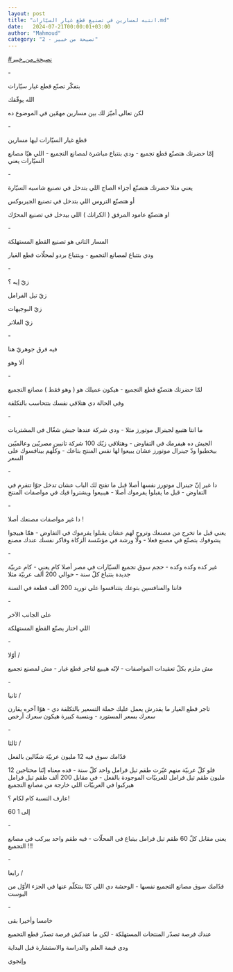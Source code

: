 ```yaml
---
layout: post
title: "انتبه لمسارين في تصنيع قطع غيار السيّارات.md"
date:   2024-07-21T00:00:01+03:00
author: "Mahmoud"
category: "2 - نصيحة من خبير"
---
```

[<u>\#نصيحة_من_خبير</u>](https://www.facebook.com/hashtag/%D9%86%D8%B5%D9%8A%D8%AD%D8%A9_%D9%85%D9%86_%D8%AE%D8%A8%D9%8A%D8%B1?__eep__=6&__cft__%5b0%5d=AZUxoGJz4MkiOrWNGmLXHfaSzrdF6L5GBchNC-5uH4ZIYkWdoNSugMsTM9UK6Fzpybh1GB63iXuN7C1nuDkq9a3l1ZctM3U78d29ip6t2SzpsHA-RUi35Huli-tzFmK4-gv8ghTEgNQAQsiG35j-DXNTZJFvB6I17YNyKk3SBt6vstKiOclBCNkUyWcx7X_PIso&__tn__=*NK-R)

\-

بتفكّر تصنّع قطع غيار سيّارات

الله يوفّقك

لكن تعالى أميّز لك بين مسارين مهمّين في الموضوع ده

\-

قطع غيار السيّارات ليها مسارين

إمّا حضرتك هتصنّع قطع تجميع - ودي بتتباع مباشرة لمصانع
التجميع - اللي هيّا مصانع السيّارات يعني

\-

يعني مثلا حضرتك هتصنّع أجزاء الصاج اللي بتدخل في تصنيع
شاسيه السيّارة

أو هتصنّع التروس اللي بتدخل في تصنيع الجيربوكس

او هتصنّع عامود المرفق ( الكرانك ) اللي بيدخل في تصنيع
المحرّك

\-

المسار التاني هو تصنيع القطع المستهلكة

ودي بتتباع لمصانع التجميع - وبتتباع بردو لمحلّات قطع
الغيار

\-

زيّ إيه ؟

زيّ تيل الفرامل

زيّ البوجيهات

زيّ الفلاتر

\-

فيه فرق جوهريّ هنا

ألا وهو

\-

لمّا حضرتك هتصنّع قطع التجميع - هيكون عميلك هو ( وهو فقط )
مصانع التجميع

وفي الحالة دي هتلاقي نفسك بتتحاسب بالتكلفة

\-

ما انتا هتبيع لجينرال موتورز مثلا - ودي شركة عندها جيش
شغّال في المشتريات

الجيش ده هيفرمك في التفاوض - وهتلاقي زيّك 100 شركة تانيين
مصريّين وعالميّين بيخطبوا ودّ جينرال موتورز عشان يبيعوا لها نفس المنتج
بتاعك - وكلّهم بينافسوك على السعر

\-

دا غير إنّ جينرال موتورز نفسها أصلا قبل ما تفتح لك الباب
عشان تدخل جوّا تتفرم في التفاوض - قبل ما يقبلوا يفرموك أصلا - هيبيعوا
ويشتروا فيك في مواصفات المنتج

\-

دا غير مواصفات مصنعك أصلا !

يعني قبل ما تخرج من مصنعك وتروح لهم عشان يقبلوا يفرموك
في التفاوض - همّا هييجوا يشوفوك بتصنّع في مصنع فعلا - ولّا ورشة في مؤسّسة
الزكاة وفاكر نفسك عندك مصنع

\-

غير كده وكده وكده - حجم سوق تجميع السيّارات في مصر أصلا
كام يعني - كام عربيّة جديدة بتتباع كلّ سنة - حوالي 200 ألف عربيّة
مثلا

فانتا والمنافسين بتوعك بتتنافسوا على توريد 200 ألف قطعة
في السنة

\-

على الجانب الآخر

اللي اختار يصنّع القطع المستهلكة

\-

أوّلا /

مش ملزم بكلّ تعقيدات المواصفات - لإنّه هيبيع لتاجر قطع
غيار - مش لمصنع تجميع

\-

ثانيا /

تاجر قطع الغيار ما يقدرش يعمل عليك حملة التسعير بالتكلفة
دي - هوّا آخره يقارن سعرك بسعر المستورد - وبنسبة كبيرة هيكون سعرك
أرخص

\-

ثالثا /

قدّامك سوق فيه 12 مليون عربيّة شغّالين بالفعل

فلو كلّ عربيّة منهم غيّرت طقم تيل فرامل واحد كلّ سنة - فده
معناه إنّنا محتاجين 12 مليون طقم تيل فرامل للعربيّات الموجودة بالفعل - في
مقابل 200 ألف طقم تيل فرامل هيركبوا في العربيّات اللي خارجة من مصانع
التجميع

عارف النسبة كام لكام ؟!

60 إلى 1

\-

يعني مقابل كلّ 60 طقم تيل فرامل بيتباع في المحلّات - فيه
طقم واحد بيركب في مصانع التجميع !!!

\-

رابعا /

قدّامك سوق مصانع التجميع نفسها - الوحشة دي اللي كنّا
بنتكلّم عنها في الجزء الأوّل من البوست

\-

خامسا وأخيرا بقى

عندك فرصة تصدّر المنتجات المستهلكة - لكن ما عندكش فرصة
تصدّر قطع التجميع

ودي قيمة العلم والدراسة والاستشارة قبل البداية

وإنجوي
